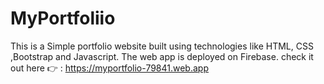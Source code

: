 # MyPortfoliio
 This is a Simple portfolio website built using technologies like  HTML, CSS ,Bootstrap and Javascript. The web app is deployed on Firebase.
 check it out here 👉 : https://myportfolio-79841.web.app
